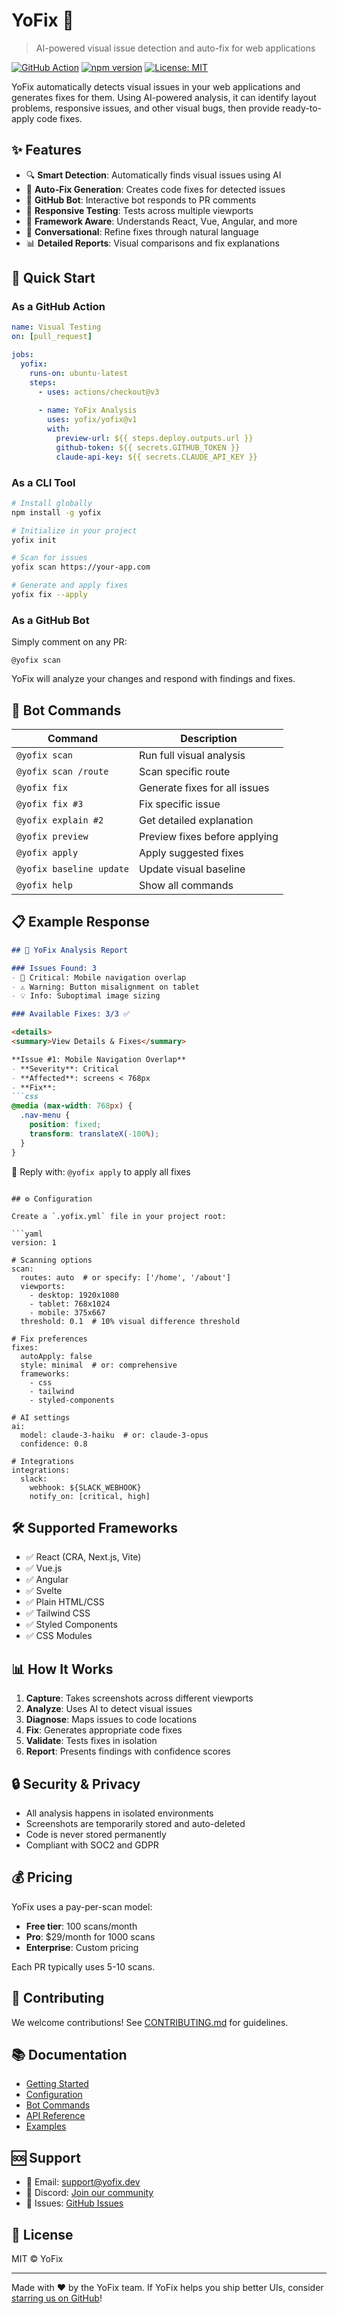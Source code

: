 # YoFix 🔧

> AI-powered visual issue detection and auto-fix for web applications

[![GitHub Action](https://img.shields.io/badge/GitHub-Action-blue)](https://github.com/marketplace/actions/yofix)
[![npm version](https://img.shields.io/npm/v/yofix)](https://www.npmjs.com/package/yofix)
[![License: MIT](https://img.shields.io/badge/License-MIT-yellow.svg)](https://opensource.org/licenses/MIT)

YoFix automatically detects visual issues in your web applications and generates fixes for them. Using AI-powered analysis, it can identify layout problems, responsive issues, and other visual bugs, then provide ready-to-apply code fixes.

## ✨ Features

- 🔍 **Smart Detection**: Automatically finds visual issues using AI
- 🔧 **Auto-Fix Generation**: Creates code fixes for detected issues
- 🤖 **GitHub Bot**: Interactive bot responds to PR comments
- 📱 **Responsive Testing**: Tests across multiple viewports
- 🎯 **Framework Aware**: Understands React, Vue, Angular, and more
- 💬 **Conversational**: Refine fixes through natural language
- 📊 **Detailed Reports**: Visual comparisons and fix explanations

## 🚀 Quick Start

### As a GitHub Action

```yaml
name: Visual Testing
on: [pull_request]

jobs:
  yofix:
    runs-on: ubuntu-latest
    steps:
      - uses: actions/checkout@v3
      
      - name: YoFix Analysis
        uses: yofix/yofix@v1
        with:
          preview-url: ${{ steps.deploy.outputs.url }}
          github-token: ${{ secrets.GITHUB_TOKEN }}
          claude-api-key: ${{ secrets.CLAUDE_API_KEY }}
```

### As a CLI Tool

```bash
# Install globally
npm install -g yofix

# Initialize in your project
yofix init

# Scan for issues
yofix scan https://your-app.com

# Generate and apply fixes
yofix fix --apply
```

### As a GitHub Bot

Simply comment on any PR:

```
@yofix scan
```

YoFix will analyze your changes and respond with findings and fixes.

## 🤖 Bot Commands

| Command | Description |
|---------|-------------|
| `@yofix scan` | Run full visual analysis |
| `@yofix scan /route` | Scan specific route |
| `@yofix fix` | Generate fixes for all issues |
| `@yofix fix #3` | Fix specific issue |
| `@yofix explain #2` | Get detailed explanation |
| `@yofix preview` | Preview fixes before applying |
| `@yofix apply` | Apply suggested fixes |
| `@yofix baseline update` | Update visual baseline |
| `@yofix help` | Show all commands |

## 📋 Example Response

```markdown
## 🔧 YoFix Analysis Report

### Issues Found: 3
- 🚨 Critical: Mobile navigation overlap
- ⚠️ Warning: Button misalignment on tablet
- 💡 Info: Suboptimal image sizing

### Available Fixes: 3/3 ✅

<details>
<summary>View Details & Fixes</summary>

**Issue #1: Mobile Navigation Overlap**
- **Severity**: Critical
- **Affected**: screens < 768px
- **Fix**:
```css
@media (max-width: 768px) {
  .nav-menu {
    position: fixed;
    transform: translateX(-100%);
  }
}
```
</details>

💬 Reply with: `@yofix apply` to apply all fixes
```

## ⚙️ Configuration

Create a `.yofix.yml` file in your project root:

```yaml
version: 1

# Scanning options
scan:
  routes: auto  # or specify: ['/home', '/about']
  viewports: 
    - desktop: 1920x1080
    - tablet: 768x1024
    - mobile: 375x667
  threshold: 0.1  # 10% visual difference threshold

# Fix preferences
fixes:
  autoApply: false
  style: minimal  # or: comprehensive
  frameworks:
    - css
    - tailwind
    - styled-components

# AI settings
ai:
  model: claude-3-haiku  # or: claude-3-opus
  confidence: 0.8

# Integrations
integrations:
  slack:
    webhook: ${SLACK_WEBHOOK}
    notify_on: [critical, high]
```

## 🛠️ Supported Frameworks

- ✅ React (CRA, Next.js, Vite)
- ✅ Vue.js
- ✅ Angular
- ✅ Svelte
- ✅ Plain HTML/CSS
- ✅ Tailwind CSS
- ✅ Styled Components
- ✅ CSS Modules

## 📊 How It Works

1. **Capture**: Takes screenshots across different viewports
2. **Analyze**: Uses AI to detect visual issues
3. **Diagnose**: Maps issues to code locations
4. **Fix**: Generates appropriate code fixes
5. **Validate**: Tests fixes in isolation
6. **Report**: Presents findings with confidence scores

## 🔒 Security & Privacy

- All analysis happens in isolated environments
- Screenshots are temporarily stored and auto-deleted
- Code is never stored permanently
- Compliant with SOC2 and GDPR

## 💰 Pricing

YoFix uses a pay-per-scan model:
- **Free tier**: 100 scans/month
- **Pro**: $29/month for 1000 scans
- **Enterprise**: Custom pricing

Each PR typically uses 5-10 scans.

## 🤝 Contributing

We welcome contributions! See [CONTRIBUTING.md](CONTRIBUTING.md) for guidelines.

## 📚 Documentation

- [Getting Started](https://yofix.dev/docs/getting-started)
- [Configuration](https://yofix.dev/docs/configuration)
- [Bot Commands](https://yofix.dev/docs/bot-commands)
- [API Reference](https://yofix.dev/docs/api)
- [Examples](https://yofix.dev/docs/examples)

## 🆘 Support

- 📧 Email: support@yofix.dev
- 💬 Discord: [Join our community](https://discord.gg/yofix)
- 🐛 Issues: [GitHub Issues](https://github.com/yofix/yofix/issues)

## 📄 License

MIT © YoFix

---

Made with ❤️ by the YoFix team. If YoFix helps you ship better UIs, consider [starring us on GitHub](https://github.com/yofix/yofix)!